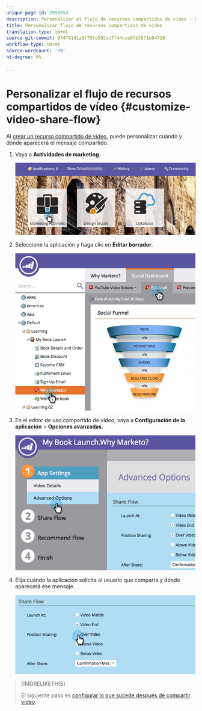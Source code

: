 ```yaml
---
unique-page-id: 2950553
description: Personalizar el flujo de recursos compartidos de vídeo - Documentos de marketing - Documentación del producto
title: Personalizar flujo de recursos compartidos de vídeo
translation-type: tm+mt
source-git-commit: 074701d1a5f75fe592ac7f44cce6fb3571e94710
workflow-type: tm+mt
source-wordcount: '79'
ht-degree: 0%

---
```



# Personalizar el flujo de recursos compartidos de vídeo {#customize-video-share-flow}

Al [crear un recurso compartido de vídeo](/help/marketo/product-docs/demand-generation/landing-pages/free-form-landing-pages/add-a-video-to-a-free-form-landing-page.md), puede personalizar cuándo y dónde aparecerá el mensaje compartido.

1. Vaya a **Actividades de marketing**.

   ![](assets/login-marketing-activities-2.png)

1. Seleccione la aplicación y haga clic en **Editar borrador**.

   ![](assets/image2014-9-22-16-3a40-3a41.png)

1. En el editor de uso compartido de vídeo, vaya a **Configuración de la aplicación** > **Opciones avanzadas**.

   ![](assets/image2014-9-22-16-3a41-3a3.png)

1. Elija cuándo la aplicación solicita al usuario que comparta y dónde aparecerá ese mensaje.

   ![](assets/image2014-9-22-16-3a41-3a20.png)

>[!MORELIKETHIS]
>
>El siguiente paso es [configurar lo que sucede después de compartir vídeo](/help/marketo/product-docs/demand-generation/social/configuring-social-actions/configure-after-share-prompts.md).
